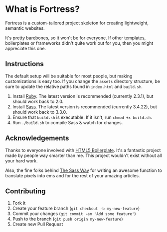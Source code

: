 # What is Fortress?
Fortress is a custom-tailored project skeleton for creating lightweight, semantic websites.

It's pretty barebones, so it won't be for everyone. If other templates, boilerplates or frameworks didn't quite work out for you, then you might appreciate this one.

## Instructions
The default setup will be suitable for most people, but making customizations is easy too. If you change the `assets` directory structure, be sure to update the relative paths found in `index.html` and `build.sh`.

1. Install [Ruby](https://www.ruby-lang.org/en/documentation/installation/). The latest version is recommended (currently 2.3.1), but should work back to 2.0.
1. Install [Sass](http://sass-lang.com/install). The latest version is recommended (currently 3.4.22), but should work back to 3.3.0.
3. Ensure that `build.sh` is executable. If it isn't, run `chmod +x build.sh`.
4. Run `./build.sh` to compile Sass & watch for changes.

## Acknowledgements
Thanks to everyone involved with [HTML5 Boilerplate](http://html5boilerplate.com). It's a fantastic project made by people way smarter than me. This project wouldn't exist without all your hard work.

Also, the fine folks behind [The Sass Way](http://thesassway.com) for writing an awesome function to translate pixels into ems and for the rest of your amazing articles.

## Contributing
1. Fork it
2. Create your feature branch (`git checkout -b my-new-feature`)
3. Commit your changes (`git commit -am 'Add some feature'`)
4. Push to the branch (`git push origin my-new-feature`)
5. Create new Pull Request
